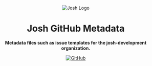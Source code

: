 <div align="center">

![Josh Logo](https://evie.codes/josh-light.png)

# Josh GitHub Metadata

**Metadata files such as issue templates for the josh-development organization.**

[![GitHub](https://img.shields.io/github/license/josh-development/.github)](https://github.com/josh-development/.github/blob/main/LICENSE.md)

</div>
